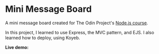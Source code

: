 # Mini Message Board

A mini message board created for The Odin Project's [Node.js course](https://www.theodinproject.com/paths/full-stack-javascript/courses/nodejs).

In this project, I learned to use Express, the MVC pattern, and EJS. I also learned how to deploy, using Koyeb. 

**Live demo:** 